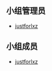 ## 小组管理员

- [justforlxz](https://github.com/justforlxz)

## 小组成员

- [justforlxz](https://github.com/justforlxz)
